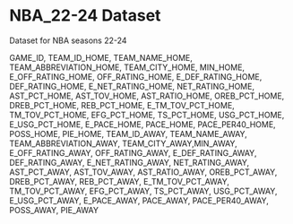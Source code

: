 # NBA_22-24 Dataset
Dataset for NBA seasons 22-24

GAME_ID,
TEAM_ID_HOME,
TEAM_NAME_HOME,
TEAM_ABBREVIATION_HOME,
TEAM_CITY_HOME,
MIN_HOME,
E_OFF_RATING_HOME,
OFF_RATING_HOME,
E_DEF_RATING_HOME,
DEF_RATING_HOME,
E_NET_RATING_HOME,
NET_RATING_HOME,
AST_PCT_HOME,
AST_TOV_HOME,
AST_RATIO_HOME,
OREB_PCT_HOME,
DREB_PCT_HOME,
REB_PCT_HOME,
E_TM_TOV_PCT_HOME,
TM_TOV_PCT_HOME,
EFG_PCT_HOME,
TS_PCT_HOME,
USG_PCT_HOME,
E_USG_PCT_HOME,
E_PACE_HOME,
PACE_HOME,
PACE_PER40_HOME,
POSS_HOME,
PIE_HOME,
TEAM_ID_AWAY,
TEAM_NAME_AWAY,
TEAM_ABBREVIATION_AWAY,
TEAM_CITY_AWAY,MIN_AWAY,
E_OFF_RATING_AWAY,
OFF_RATING_AWAY,
E_DEF_RATING_AWAY,
DEF_RATING_AWAY,
E_NET_RATING_AWAY,
NET_RATING_AWAY,
AST_PCT_AWAY,
AST_TOV_AWAY,
AST_RATIO_AWAY,
OREB_PCT_AWAY,
DREB_PCT_AWAY,
REB_PCT_AWAY,
E_TM_TOV_PCT_AWAY,
TM_TOV_PCT_AWAY,
EFG_PCT_AWAY,
TS_PCT_AWAY,
USG_PCT_AWAY,
E_USG_PCT_AWAY,
E_PACE_AWAY,
PACE_AWAY,
PACE_PER40_AWAY,
POSS_AWAY,
PIE_AWAY
